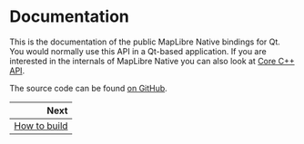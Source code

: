 # Documentation

This is the documentation of the public MapLibre Native bindings for Qt.
You would normally use this API in a Qt-based application.
If you are interested in the internals of MapLibre Native you can also look at
[Core C++ API](https://maplibre.org/maplibre-native/cpp/api/).

The source code can be found [on GitHub](https://github.com/maplibre/maplibre-native-qt).

<div class="section_buttons">

|                        Next |
|----------------------------:|
| [How to build](Building.md) |

</div>
